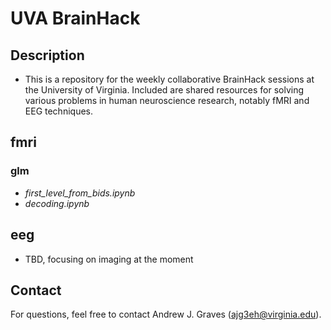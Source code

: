 # UVA BrainHack

## Description

- This is a repository for the weekly collaborative BrainHack sessions at the University of Virginia. Included are shared resources for solving various problems in human neuroscience research, notably fMRI and EEG techniques.

## fmri

### glm

- *first_level_from_bids.ipynb*
- *decoding.ipynb*

## eeg

- TBD, focusing on imaging at the moment

## Contact

For questions, feel free to contact Andrew J. Graves (ajg3eh@virginia.edu).
